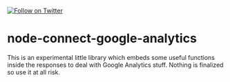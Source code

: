 [![Follow on Twitter](https://img.shields.io/twitter/follow/websecurify.svg?logo=twitter)](https://twitter.com/websecurify)

# node-connect-google-analytics

This is an experimental little library which embeds some useful functions inside the responses to deal with Google Analytics stuff. Nothing is finalized so use it at all risk.
